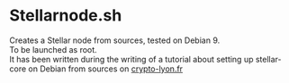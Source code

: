 # Stellarnode.sh
Creates a Stellar node from sources, tested on Debian 9.  
To be launched as root.  
It has been written during the writing of a tutorial about setting up stellar-core on Debian from sources on [crypto-lyon.fr](https://www.crypto-lyon.fr/)

